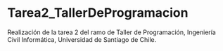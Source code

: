 # Tarea2_TallerDeProgramacion
Realización de la tarea 2 del ramo de Taller de Programación, Ingeniería Civil Informática, Universidad de Santiago de Chile.
